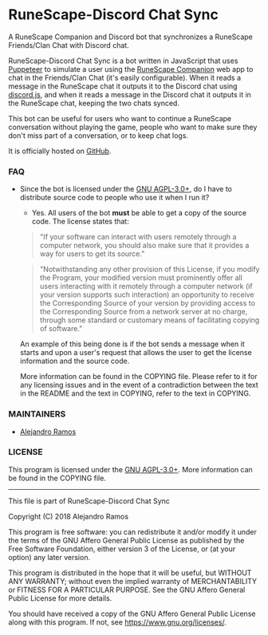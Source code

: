 # RuneScape-Discord Chat Sync

A RuneScape Companion and Discord bot that synchronizes a RuneScape
Friends/Clan Chat with Discord chat.

RuneScape-Discord Chat Sync is a bot written in JavaScript that uses
[Puppeteer](https://github.com/GoogleChrome/puppeteer) to simulate a user
using the [RuneScape Companion](http://runescape.com/companion/comapp.ws)
web app to chat in the Friends/Clan Chat (it's easily configurable). When it
reads a message in the RuneScape chat it outputs it to the Discord chat using
[discord.js](https://discord.js.org), and when it reads a message in the
Discord chat it outputs it in the RuneScape chat, keeping the two chats synced.

This bot can be useful for users who want to continue a RuneScape conversation
without playing the game, people who want to make sure they don't miss part of
a conversation, or to keep chat logs.

It is officially hosted on
[GitHub](https://github.com/aeramos/RuneScape-Discord-Chat-Sync).

### FAQ
* Since the bot is licensed under the
[GNU AGPL-3.0+](https://www.gnu.org/licenses/agpl-3.0.html), do I have to
distribute source code to people who use it when I run it?
    * Yes. All users of the bot **must** be able to get a copy of the source
    code. The license states that:

    > "If your software can interact with users remotely through a computer
    network, you should also make sure that it provides a way for users to get
    its source."

    > "Notwithstanding any other provision of this License, if you modify the
    Program, your modified version must prominently offer all users interacting
    with it remotely through a computer network (if your version supports such
    interaction) an opportunity to receive the Corresponding Source of your
    version by providing access to the Corresponding Source from a network
    server at no charge, through some standard or customary means of
    facilitating copying of software."

    An example of this being done is if the bot sends a message when it starts
    and upon a user's request that allows the user to get the license
    information and the source code.

    More information can be found in the COPYING file. Please refer to it for
    any licensing issues and in the event of a contradiction between the text
    in the README and the text in COPYING, refer to the text in COPYING.

### MAINTAINERS

 * [Alejandro Ramos](https://github.com/aeramos)

### LICENSE

This program is licensed under the
[GNU AGPL-3.0+](https://www.gnu.org/licenses/agpl-3.0.html).
More information can be found in the COPYING file.

------------------------------

This file is part of RuneScape-Discord Chat Sync

Copyright (C) 2018 Alejandro Ramos

This program is free software: you can redistribute it and/or modify
it under the terms of the GNU Affero General Public License as published by
the Free Software Foundation, either version 3 of the License, or
(at your option) any later version.

This program is distributed in the hope that it will be useful,
but WITHOUT ANY WARRANTY; without even the implied warranty of
MERCHANTABILITY or FITNESS FOR A PARTICULAR PURPOSE.  See the
GNU Affero General Public License for more details.

You should have received a copy of the GNU Affero General Public License
along with this program.  If not, see <https://www.gnu.org/licenses/>.